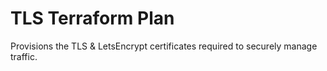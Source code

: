 # TLS Terraform Plan

Provisions the TLS & LetsEncrypt certificates required to securely manage traffic.

